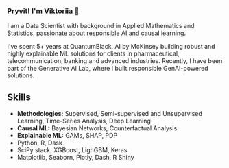 ### Pryvit! I'm Viktoriia 👋

<p>I am a Data Scientist with background in Applied Mathematics and Statistics, passionate about responsible AI and causal learning.</p>

 <p>I've spent 5+ years at QuantumBlack, AI by McKinsey building robust and highly explainable ML solutions for clients in pharmaceutical, telecommunication, banking and advanced industries. Recently, I have been part of the Generative AI Lab, where I built responsible GenAI-powered solutions.</p>

<h2>Skills</h2>
<ul class="skill-list">
	<li><b>Methodologies:</b> Supervised, Semi-supervised and Unsupervised Learning, Time-Series Analysis,
Deep Learning</li>
	<li><b>Causal ML:</b> Bayesian Networks, Counterfactual Analysis</li>
	<li><b>Explainable ML:</b> GAMs, SHAP, PDP</li>
	<li>Python, R, Dask</li>
	<li>SciPy stack, XGBoost, LighGBM, Keras</li>
	<li>Matplotlib, Seaborn, Plotly, Dash, R Shiny</li>
</ul>
<!--
**vikoliinyk/vikoliinyk** is a ✨ _special_ ✨ repository because its `README.md` (this file) appears on your GitHub profile.

Here are some ideas to get you started:

- 🔭 I’m currently working on ...
- 🌱 I’m currently learning ...
- 👯 I’m looking to collaborate on ...
- 🤔 I’m looking for help with ...
- 💬 Ask me about ...
- 📫 How to reach me: ...
- 😄 Pronouns: ...
- ⚡ Fun fact: ...
-->
